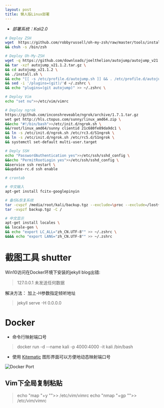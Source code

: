 ```yaml
---
layout: post
title: 懒人版Linux部署
---
```


 - *部署系统：Kali2.0*

```bash
# Deploy ZSH
wget  https://github.com/robbyrussell/oh-my-zsh/raw/master/tools/install.sh -O - | sh \
&& chsh -s /bin/zsh

# Deploy Oh-My-ZSH
wget -q https://github.com/downloads/joelthelion/autojump/autojump_v21.1.2.tar.gz  \
&& tar -xzf autojump_v21.1.2.tar.gz \
&& cd autojump_v21.1.2 \
&& ./install.sh \
&& echo "[[ -s /etc/profile.d/autojump.sh ]] && . /etc/profile.d/autojump.sh" >> ~/.bashrc \
&& sed -i '/plugins=(git)/'d ~/.zshrc \
&& echo "plugins=(git autojump)" >> ~/.zshrc \

# Deploy Vim
echo "set nu">>/etc/vim/vimrc

# Deploy ngrok
https://github.com/inconshreveable/ngrok/archive/1.7.1.tar.gz
wet get http://hls.ctopus.com/sunny/linux_amd64.zip \
&&echo "#!/bin/bash">>/etc/init.d/ngrok.sh \
&&/root/linux_amd64/sunny clientid 21c680fe89da9dc1 \
&& ln -s /etc/init.d/ngrok.sh /etc/rc3.d/S1ngrok \
&& ln -s /etc/init.d/ngrok.sh /etc/rc5.d/S1ngrok \
&& systemctl set-default multi-user.target 

# Deply SSH
echo "PasswordAuthentication yes">>/etc/ssh/sshd_config \
&&echo "PermitRootLogin yes">>/etc/ssh/sshd_config \
&&service ssh restart \
&&update-rc.d ssh enable

# crontab

# 中文输入
apt-get install fcitx-googlepinyin

# 备份&恢复系统
tar -cvpzf /media/root/kali/backup.tgz --exclude=\proc --exclude=/lost+found --exclude=/tmp --exclude=/sys --exclude=/media --exclude=/home /
tar -xvpzf backup.tgz -C /

# 中文显示
apt-get install locales \ 
&& locale-gen \
&& echo "export LC_ALL="zh_CN.UTF-8"" >> ~/.zshrc \
&&&& echo "export LANG="zh_CN.UTF-8"" >> ~/.zshrc
```

# 截图工具 shutter

Win10访问在Docker环境下安装的jekyll blog出错:
> 127.0.0.1 未发送任何数据

解决方法： 加上-H参数指定倾听地址
> jekyll serve -H 0.0.0.0

# Docker
- 命令行映射端口号

> docker run -d --name kali -p 4000:4000 -it kali /bin/bash

- 使用 [Kitematic] 图形界面可以方便地动态映射端口号

![Docker Port][1]

[Kitematic]: https://download.docker.com/kitematic/Kitematic-Windows.zip


## Vim下全局复制粘贴
> echo "map <C-c> "+y                      "">>  /etc/vim/vimrc
> echo "nmap <C-v> "+gp                    "">>  /etc/vim/vimrc


  [1]: https://raw.githubusercontent.com/jie2515/Photo/master/docker_port.png


